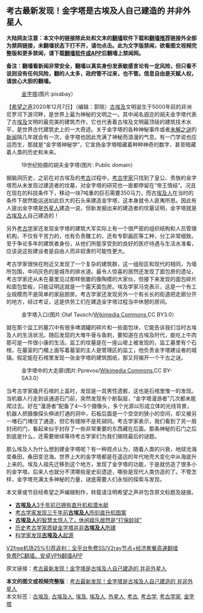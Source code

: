  <h2>考古最新发现！金字塔是古埃及人自己建造的 并非外星人</h2> <p class="notice"><b>大陆网友注意：本文中的链接除此处和文末的<a href="https://github.com/bannedbook/fanqiang" >翻墙</a>软件下载和<a href="https://github.com/killgcd/justmysocks/blob/master/README.md">翻墙推荐</a>链接外全部为禁网链接，未翻墙状态下打不开，请勿点击。此为文字版禁闻，欲看图文视频完整版和更多禁闻，请下载<a href="https://github.com/bannedbook/fanqiang">翻墙软件或APP</a>后翻墙上禁闻网。</p><p>备注：翻墙看新闻非常安全，翻墙以真实身份发表敏感言论有一定风险，但只看不说则没有任何风险，翻的人太多，政府管不过来，也不管。信息自由是天赋人权，请放心大胆的翻墙。</b></p>  <div class="entry"> <figure><figcaption><a href="https://www.bannedbook.org/bnews/tag/%e9%87%91%e5%ad%97%e5%a1%94/" class="st_tag internal_tag" rel="tag" title="标签 金字塔 下的日志">金字塔</a>(图片:pixabay）</figcaption></figure> <p>【<span class='wp_keywordlink_affiliate'><a href="https://www.soundofhope.org" title="希望之声" target="_blank">希望之声</a></span>2020年12月7日】（编辑：郭晓）<a href="https://www.bannedbook.org/bnews/tag/%e5%8f%a4%e5%9f%83%e5%8f%8a/" class="st_tag internal_tag" rel="tag" title="标签 古埃及 下的日志">古埃及</a>文明诞生于5000年前的非洲尼罗河下游河畔，是世界上最为神秘的文明之一。其中闻名遐迩的胡夫金字塔代表了古<a href="https://www.bannedbook.org/bnews/tag/%e5%9f%83%e5%8f%8a/" class="st_tag internal_tag" rel="tag" title="标签 埃及 下的日志">埃及</a>文明的最完美的建筑杰作，它也代表着古埃及文明最顶级的建筑技术水平，是世界古代建筑史上的一大奇迹。关于金字塔的各种神秘事件或者<span class='wp_keywordlink_affiliate'><a href="https://www.bannedbook.org/bnews/aomi/earth/" title="未解之谜" target="_blank">未解之谜</a></span>的<span class='wp_keywordlink_affiliate'><a href="https://www.bannedbook.org/" title="新闻">新闻</a></span>隔几年就会有一次，金字塔也因此充满了神秘而浪漫的气息。有一门学说也应运而生，那就是“金字塔神秘学”，它宣扬金字塔暗藏着种种神奇的数字、甚至暗藏着人类的历史和未来。</p> <figure><figcaption>19世纪拍摄的胡夫金字塔(图片: Public domain）</figcaption></figure> <p>据脑洞历史，之前在对古埃及的<a href="https://www.bannedbook.org/bnews/tag/%e8%80%83%e5%8f%a4/" class="st_tag internal_tag" rel="tag" title="标签 考古 下的日志">考古</a>过程中，<a href="https://www.bannedbook.org/bnews/tag/%e8%80%83%e5%8f%a4%e5%ad%a6%e5%ae%b6/" class="st_tag internal_tag" rel="tag" title="标签 考古学家 下的日志">考古学家</a>只找到了皇公、贵族的金字塔而从未发现过建造者的坟墓，对金字塔的研究也一直都停留在“帝王情结”。况且在现在的科技条件下，移动一块7吨重的巨石需要350马力，而古<a href="https://www.bannedbook.org/bnews/tag/%e5%9f%83%e5%8f%8a%e4%ba%ba/" class="st_tag internal_tag" rel="tag" title="标签 埃及人 下的日志">埃及人</a>在当时的条件下居然能运送如此巨大的石头来建造金字塔，这本身就令人匪夷所思。因此有人提出金字塔是<a href="https://www.bannedbook.org/bnews/tag/%e5%a4%96%e6%98%9f%e4%ba%ba/" class="st_tag internal_tag" rel="tag" title="标签 外星人 下的日志">外星人</a>建造一说，但新发掘出来的建造者的坟墓证明，金字塔就是<a href="https://www.bannedbook.org/bnews/tag/%e5%8f%a4%e5%9f%83%e5%8f%8a%e4%ba%ba/" class="st_tag internal_tag" rel="tag" title="标签 古埃及人 下的日志">古埃及人</a>自己建造的！</p>  <p>另外<a href="https://www.bannedbook.org/bnews/tag/%E8%80%83%E5%8F%A4%E5%AD%A6/" class="st_tag internal_tag" rel="tag" title="标签 考古学 下的日志">考古学</a>家还发现金字塔的建筑大军实际上有一个很严密的组织结构和人员管理机构，不仅有干苦力的，也有负责雕工的，还有专职画匠等工种，分工非常细致。至于争论多年的建筑者身份，从他们所能享受到的良好的医疗待遇与生活水准看，应该说这些建设者是自由人而非奴隶的可能性更大。</p> <p>考古学家很快在附近又发现了一个复杂的建筑群，这一组街区和现代的相同，为墙所包围，中间灰色的是城市的排水道。最令人惊喜的居然还发现了面包房的遗址，考古学家还从未在墓里见过那样倒置的像陶模的大家伙，但接下来发现的面包碎片和面包垫板，只能证明这就是一个露天面包房。埃及学家马克表示，这是一个有工业规模而不是简单的家庭厨房。考古学家还发现另外一个有长长的街道把走廊分开的地方，经过考证，这是供劳工们在建造金字塔过程当中休憩的房间。</p>  <figure><figcaption>金字塔入口(图片:Olaf Tausch/<a target="_blank" href="https://zh.wikipedia.org/wiki/%E8%83%A1%E5%A4%AB%E9%87%91%E5%AD%97%E5%A1%94#/media/File:Pyramid_of_Khufu_-_Entrance.jpg">Wikimedia Commons</a>,CC BY3.0）</figcaption></figure> <p>就在那个监工的墓穴中有很多啤酒罐的碎片和一些面包块，它能告诉我们当时古埃及人的生活状况。随后发现的大堆牛骨与鱼刺，要知道在古埃及时代，能吃上牛肉那可是一件很小康的生活。监工的坟墓是在一座山坡上被发现的，监工墓里有个石棺，在墓室的门楣上面写着墓室的主人是管理区的监工，他负责金字塔建设者的城镇。假定能在石棺里发现一张金字塔的建筑图纸，那又将揭开一个千古之谜。</p> <figure><figcaption>金字塔中的大走廊(图片:Pprevos/<a target="_blank" href="https://zh.wikipedia.org/wiki/%E8%83%A1%E5%A4%AB%E9%87%91%E5%AD%97%E5%A1%94#/media/File:Cheops_grote_galerij.jpg">Wikimedia Commons</a>,CC BY-SA3.0）</figcaption></figure> <p>当考古学家撬开石棺的上盖时，发现是一具男性遗骸，这也是石棺里惟一的发现。当机器人行走到该通道石门前，突然发现有个断裂层，“金字塔漫游者”几次都未能爬过去。好在“漫游者”配备了4～5个摄像头，多个光源以形成立体的光线背景，机器人把摄像探头伸进打通的洞中，石板后面是一个空空的狭小的空间，却又被另一堵石门堵住了通道，但它有缝隙不是死胡同。考古学家表示，我们看到了另一扇封闭的门，看起来似乎封存了一些非常重要的东西藏在后面。那条神秘的石门之后到底是什么，还需要继续等待考古学家们为我们揭晓最后的谜题。</p>  <p>那么埃及人为什么想到建金字塔呢？有一种观点认为，随着人类的兴衰，地球沧海变桑田，桑田变沧海。世界上大的金字塔都是在遥远的年代地壳大变化中从海底升上来的。埃及人祖先迁移到这个地方，发现了金字塔的功能，于是就仿造了很多小的金字塔。后来人也就分不清哪些是史前遗迹，哪些是现代人类仿造的了。不管怎样，金字塔充满太多神秘的力量，谜底需要人们永恒的探索与发现。</p> <p>本文章或节目经希望之声编辑制作，转载请注明希望之声并包含原文标题及链接。</p>  <ul class='op-related-articles' title='相关阅读'> <li><a href='https://www.bannedbook.org/bnews/lifebaike/20191114/1222763.html' target='_blank'><b>古埃及人</b>3千年前已拥有直升机和潜水艇</a></li> <li><a href='https://www.bannedbook.org/bnews/lifebaike/20180630/964914.html' target='_blank'>考古学家发现三千年前<b>古埃及人</b>所刻直升机图案</a></li> <li><a href='https://www.bannedbook.org/bnews/funmedia/20171205/865538.html' target='_blank'><b>古埃及人</b>的智慧太惊人了，休闲娱乐居然是“打保龄球”</a></li> <li><a href='https://www.bannedbook.org/bnews/aomi/history/20171201/863614.html' target='_blank'>历史考古学家质疑金字塔并非<b>古埃及人</b>所建</a></li> <li><a href='https://www.bannedbook.org/bnews/cnnews/20170602/767984.html' target='_blank'>科学家发现<b>古埃及人</b>起源</a></li> </ul> <p class="texttj"> <a href="https://www.bannedbook.org/forum23/topic22702.html" target="_blank">V2free机场25%引荐返利：全平台免费SS/V2ray节点+经济套餐高速翻墙</a><br/> <a href="https://github.com/bannedbook/fanqiang/wiki/%E7%A6%81%E9%97%BB%E7%BD%91%E5%AE%89%E5%8D%93%E7%BF%BB%E5%A2%99%E6%96%B0%E9%97%BBAPP" target="_blank">免费PC翻墙、安卓VPN翻墙APP</a></p><p>原文链接：<a class="src_link"  href="https://www.soundofhope.org/post/449203" target="_blank">考古最新发现！金字塔是古埃及人自己建造的 并非外星人</a></p><a name='sharetosocial'></a>       <div><b>本文的图文或视频完整版</b>：<a href='https://www.bannedbook.org/bnews/comments/20201207/1443599.html'>考古最新发现！金字塔是古埃及人自己建造的 并非外星人</a></div>  </div><!--END ENTRY--> <div class="postfooter"> <div>本文标签：<a href="https://www.bannedbook.org/bnews/tag/%e5%8f%a4%e5%9f%83%e5%8f%8a/" rel="tag">古埃及</a>, <a href="https://www.bannedbook.org/bnews/tag/%e5%8f%a4%e5%9f%83%e5%8f%8a%e4%ba%ba/" rel="tag">古埃及人</a>, <a href="https://www.bannedbook.org/bnews/tag/%e5%9f%83%e5%8f%8a/" rel="tag">埃及</a>, <a href="https://www.bannedbook.org/bnews/tag/%e5%9f%83%e5%8f%8a%e4%ba%ba/" rel="tag">埃及人</a>, <a href="https://www.bannedbook.org/bnews/tag/%e5%a4%96%e6%98%9f%e4%ba%ba/" rel="tag">外星人</a>, <a href="https://www.bannedbook.org/bnews/tag/%e8%80%83%e5%8f%a4/" rel="tag">考古</a>, <a href="https://www.bannedbook.org/bnews/tag/%E8%80%83%E5%8F%A4%E5%AD%A6/" rel="tag">考古学</a>, <a href="https://www.bannedbook.org/bnews/tag/%e8%80%83%e5%8f%a4%e5%ad%a6%e5%ae%b6/" rel="tag">考古学家</a>, <a href="https://www.bannedbook.org/bnews/tag/%e9%87%91%e5%ad%97%e5%a1%94/" rel="tag">金字塔</a></div>  </div><!--END POSTFOOTER--> 